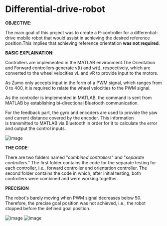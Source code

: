 # Differential-drive-robot

**OBJECTIVE**:

The main goal of this project was to create a P-controller for a differential-drive mobile robot that would assist in achieving the desired reference position.This implies that achieving reference orientation **was not required**.

**BASIC EXPLAINATION**:

Controllers are implemented in the MATLAB environment.The Orientation and Forward controllers generate v(t) and w(t), respectively, which are converted to the wheel velocities vL and vR to provide input to the motors.

As Zumo only accepts input in the form of a PWM signal, which ranges from 0 to 400, it is required to relate the wheel velocities to the PWM signal.

As the controller is implemented in MATLAB, the command is sent from MATLAB by establishing bi-directional Bluetooth communication.

For the feedback part, the gyro and encoders are used to provide the yaw and current distance covered by the encoder. This information is transmitted to MATLAB via Bluetooth in order for it to calculate the error and output the control inputs.

![image](https://user-images.githubusercontent.com/107303057/173319142-b4f89586-8604-4bf6-8492-423b6b32e4c1.png)

**THE CODE**:

There are two folders named "_combined controllers_" and "_separate controllers_." The first folder contains the code for the separate testing for each controller, i.e., forward controller and orientation controller. The second folder contains the code in which, after initial testing, both controllers were combined and were working together. 

**PRECISION**

The robot's barely moving when PWM signal decreases below 50. Therefore, the precise goal position was not achieved, i.e., the robot stopped before the defined goal position.

![image](https://user-images.githubusercontent.com/107303057/173319599-d0771f52-99ec-4d03-a8fd-f8aa33e27190.png)
![image](https://user-images.githubusercontent.com/107303057/173319840-52266414-b262-4d28-ac9d-6598f60a322d.png)

